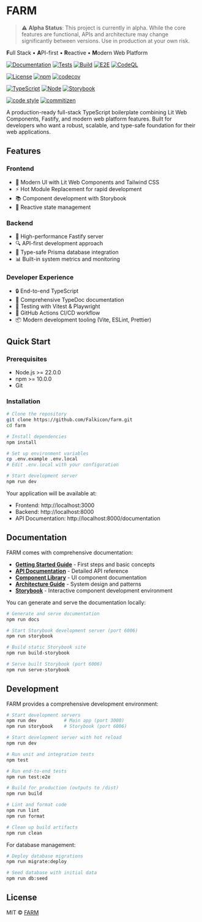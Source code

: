# FARM

> ⚠️ **Alpha Status**: This project is currently in alpha. While the core features are functional, APIs and architecture may change significantly between versions. Use in production at your own risk.

**F**ull Stack • **A**PI-first • **R**eactive • **M**odern Web Platform

<!-- Status -->
[![Documentation](https://img.shields.io/badge/Documentation-passing-brightgreen.svg)](https://github.com/Falkicon/farm/actions/workflows/docs.yml)
[![Tests](https://img.shields.io/badge/Tests-passing-brightgreen.svg)](https://github.com/Falkicon/farm/actions/workflows/test.yml)
[![Build](https://img.shields.io/badge/Build-passing-brightgreen.svg)](https://github.com/Falkicon/farm/actions/workflows/build.yml)
[![E2E](https://img.shields.io/badge/E2E-passing-brightgreen.svg)](https://github.com/Falkicon/farm/actions/workflows/e2e.yml)
[![CodeQL](https://img.shields.io/badge/CodeQL-passing-brightgreen.svg)](https://github.com/Falkicon/farm/actions/workflows/codeql.yml)

<!-- Project Info -->
[![License](https://img.shields.io/badge/License-MIT-yellow.svg)](https://opensource.org/licenses/MIT)
[![npm](https://img.shields.io/badge/npm-0.0.1-green.svg)](https://www.npmjs.com/package/farm)
[![codecov](https://img.shields.io/badge/codecov-unknown-lightgrey.svg)](https://codecov.io/gh/Falkicon/farm)

<!-- Tech Stack -->
[![TypeScript](https://img.shields.io/badge/TypeScript-5.7-blue.svg)](https://www.typescriptlang.org/)
[![Node](https://img.shields.io/badge/node-%3E%3D22.0.0-brightgreen.svg)](https://nodejs.org/)
[![Storybook](https://img.shields.io/badge/Storybook-FF4785?logo=storybook&logoColor=white)](https://falkicon.github.io/farm/storybook)

<!-- Development -->
[![code style](https://img.shields.io/badge/code_style-prettier-ff69b4.svg)](https://github.com/prettier/prettier)
[![commitizen](https://img.shields.io/badge/commitizen-friendly-brightgreen.svg)](http://commitizen.github.io/cz-cli/)

A production-ready full-stack TypeScript boilerplate combining Lit Web Components, Fastify, and modern web platform features. Built for developers who want a robust, scalable, and type-safe foundation for their web applications.

<!-- [View Documentation](https://falkicon.github.io/farm/) -->

## Features

### Frontend
- 🎨 Modern UI with Lit Web Components and Tailwind CSS
- ⚡ Hot Module Replacement for rapid development
- 📚 Component development with Storybook
- 🔄 Reactive state management

### Backend
- 🚀 High-performance Fastify server
- 🔍 API-first development approach
- 💾 Type-safe Prisma database integration
- 📊 Built-in system metrics and monitoring

### Developer Experience
- 🔒 End-to-end TypeScript
- 📝 Comprehensive TypeDoc documentation
- 🧪 Testing with Vitest & Playwright
- 🔄 GitHub Actions CI/CD workflow
- 📦 Modern development tooling (Vite, ESLint, Prettier)

## Quick Start

### Prerequisites
- Node.js >= 22.0.0
- npm >= 10.0.0
- Git

### Installation

```bash
# Clone the repository
git clone https://github.com/Falkicon/farm.git
cd farm

# Install dependencies
npm install

# Set up environment variables
cp .env.example .env.local
# Edit .env.local with your configuration

# Start development server
npm run dev
```

Your application will be available at:
- Frontend: http://localhost:3000
- Backend: http://localhost:8000
- API Documentation: http://localhost:8000/documentation

## Documentation

FARM comes with comprehensive documentation:

- **[Getting Started Guide](https://falkicon.github.io/farm/)** - First steps and basic concepts
- **[API Documentation](https://falkicon.github.io/farm/modules.html)** - Detailed API reference
- **[Component Library](https://falkicon.github.io/farm/modules.html)** - UI component documentation
- **[Architecture Guide](https://falkicon.github.io/farm/modules.html)** - System design and patterns
- **[Storybook](http://localhost:6006)** - Interactive component development environment

You can generate and serve the documentation locally:

```bash
# Generate and serve documentation
npm run docs

# Start Storybook development server (port 6006)
npm run storybook

# Build static Storybook site
npm run build-storybook

# Serve built Storybook (port 6006)
npm run serve-storybook
```

## Development

FARM provides a comprehensive development environment:

```bash
# Start development servers
npm run dev          # Main app (port 3000)
npm run storybook    # Storybook (port 6006)

# Start development server with hot reload
npm run dev

# Run unit and integration tests
npm test

# Run end-to-end tests
npm run test:e2e

# Build for production (outputs to /dist)
npm run build

# Lint and format code
npm run lint
npm run format

# Clean up build artifacts
npm run clean
```

For database management:
```bash
# Deploy database migrations
npm run migrate:deploy

# Seed database with initial data
npm run db:seed
```

## License

MIT © [FARM](LICENSE)
